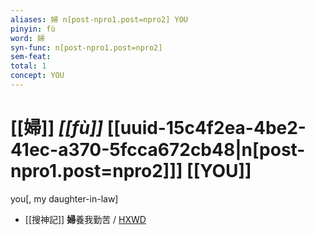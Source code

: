 ```yaml
---
aliases: 婦 n[post-npro1.post=npro2] YOU
pinyin: fù
word: 婦
syn-func: n[post-npro1.post=npro2]
sem-feat: 
total: 1
concept: YOU 
---
```

# [[婦]] *[[fù]]*  [[uuid-15c4f2ea-4be2-41ec-a370-5fcca672cb48|n[post-npro1.post=npro2]]] [[YOU]]
you[, my daughter-in-law]
 - [[搜神記]] **婦**養我勤苦 / [HXWD](https://hxwd.org/textview.html?location=KR3l0099_tls_011-28a.4)